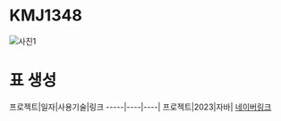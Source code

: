 # KMJ1348
 ![사진1](https://user-images.githubusercontent.com/107060000/230518563-4f36cfe3-b008-435b-a86b-ef83644f5555.png)

# 표 생성

프로젝트|일자|사용기술|링크
-----|----|----|
프로젝트|2023|자바| [네이버링크](https://www.naver.com)
